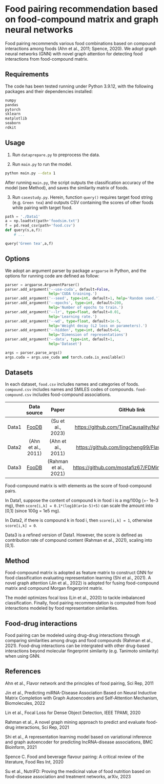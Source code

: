 # Food pairing recommendation based on food-compound matrix and graph neural networks

Food pairing recommends various food combinations based on compound interactions among foods (Ahn et al., 2011; Spence, 2020). We adopt graph neural networks (GNN) with novel graph attention for detecting food interactions from food-compound matrix.

## Requirements

The code has been tested running under Python 3.9.12, with the following packages and their dependencies installed:

```bash
numpy
pandas
pytorch
sklearn
matplotlib
seaborn
rdkit
```

## Usage

1. Run `dataprepare.py` to preprocess the data.

2. Run `main.py` to run the model.

```bash
python main.py --data 1
```

After running `main.py`, the script outputs the classification accuracy of the model (see Method), and saves the similarity matrix of foods.

3. Run `casestudy.py`. Herein, function `query()` requires target food string (e.g. `Green tea`) and outputs CSV containing the scores of other foods while pairing with target food.

```python
path = './Data1'
a = np.loadtxt(path+'foodsim.txt')
f = pd.read_csv(path+'food.csv')
def query(s,a,f):
    # ...

query('Green tea',a,f)
```

## Options

We adopt an argument parser by package  `argparse` in Python, and the options for running code are defined as follow:

```python
parser = argparse.ArgumentParser()
parser.add_argument('--use-cuda', default=False,
                    help='CUDA training.')
parser.add_argument('--seed', type=int, default=1, help='Random seed.')
parser.add_argument('--epochs', type=int, default=200,
                    help='Number of epochs to train.')
parser.add_argument('--lr', type=float, default=0.01,
                    help='Learning rate.')
parser.add_argument('--wd', type=float, default=1e-5,
                    help='Weight decay (L2 loss on parameters).')
parser.add_argument('--hidden', type=int, default=64,
                    help='Dimension of representations')
parser.add_argument('--data', type=int, default=1,
                    help='Dataset')               

args = parser.parse_args()
args.cuda = args.use_cuda and torch.cuda.is_available()
```

## Datasets

In each dataset, `food.csv` includes names and categories of foods. `compound.csv` includes names and SMILES codes of compounds. `food-compound.csv` includes food-compound associations.

||Data source|Paper|GitHub link|
|:--:|:--:|:--:|:--:|
|Data1|[FooDB](https://foodb.ca/)|(Su et al., 2023)|https://github.com/TinaCausality/NutriFD_Dataset|
|Data2|(Ahn et al., 2011)|(Ahn et al., 2011)|https://github.com/lingcheng99/Flavor-Network|
|Data3|[FooDB](https://foodb.ca/)|(Rahman et al., 2021)|https://github.com/mostafiz67/FDMine_Framework|

Food-compound matrix is with elements as the score of food-compound pairs. 

In Data1, suppose the content of compound k in food i is a mg/100g (+- 1e-3 mg), then `score[i,k] = 0.1*(log10(a+1e-5)+5)` can scale the amount into [0,1] (since 100g = 1e5 mg).

In Data2, if there is compound k in food i, then `score[i,k] = 1`, otherwise `score[i,k] = 0`.

Data3 is a refined version of Data1. However, the score is defined as contribution rate of compound content (Rahman et al., 2021), scaling into [0,1].

## Method

Food-compound matrix is adopted as feature matrix to construct GNN for food classification evaluating representation learning (Shi et al., 2021). A novel graph attention (Jin et al., 2022) is adopted for fusing food-compound matrix and compound Morgan fingerprint matrix.

The model optimizes focal loss (Lin et al., 2020) to tackle imbalanced classification. Finally, food pairing recommendation is computed from food interactions modeled by food representation similarities.

## Food-drug interactions

Food pairing can be modeled using drug-drug interactions through comparing similarities among drugs and food compounds (Rahman et al., 2021). Food-drug interactions can be intergrated with other drug-based interactions beyond molecular fingerprint similarity (e.g. Tanimoto similarity) when using GNN.

## References

Ahn et al., Flavor network and the principles of food pairing, Sci Rep, 2011

Jin et al., Predicting miRNA-Disease Association Based on Neural Inductive Matrix Completion with Graph Autoencoders and Self-Attention Mechanism, Biomolecules, 2022

Lin et al., Focal Loss for Dense Object Detection, IEEE TPAMI, 2020

Rahman et al., A novel graph mining approach to predict and evaluate food-drug interactions, Sci Rep, 2021

Shi et al., A representation learning model based on variational inference and graph autoencoder for predicting lncRNA-disease associations, BMC Bioinform, 2021

Spence C. Food and beverage flavour pairing: A critical review of the literature, Food Res Int, 2020

Su et al., NutriFD: Proving the medicinal value of food nutrition based on food-disease association and treatment networks, arXiv, 2023